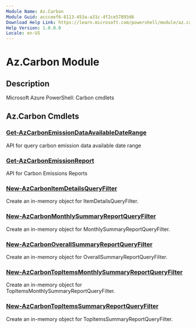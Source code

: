 ```yaml
---
Module Name: Az.Carbon
Module Guid: accceef6-8113-453a-a31c-4f2ce57893d6
Download Help Link: https://learn.microsoft.com/powershell/module/az.carbon
Help Version: 1.0.0.0
Locale: en-US
---
```


# Az.Carbon Module
## Description
Microsoft Azure PowerShell: Carbon cmdlets

## Az.Carbon Cmdlets
### [Get-AzCarbonEmissionDataAvailableDateRange](Get-AzCarbonEmissionDataAvailableDateRange.md)
API for query carbon emission data available date range

### [Get-AzCarbonEmissionReport](Get-AzCarbonEmissionReport.md)
API for Carbon Emissions Reports

### [New-AzCarbonItemDetailsQueryFilter](New-AzCarbonItemDetailsQueryFilter.md)
Create an in-memory object for ItemDetailsQueryFilter.

### [New-AzCarbonMonthlySummaryReportQueryFilter](New-AzCarbonMonthlySummaryReportQueryFilter.md)
Create an in-memory object for MonthlySummaryReportQueryFilter.

### [New-AzCarbonOverallSummaryReportQueryFilter](New-AzCarbonOverallSummaryReportQueryFilter.md)
Create an in-memory object for OverallSummaryReportQueryFilter.

### [New-AzCarbonTopItemsMonthlySummaryReportQueryFilter](New-AzCarbonTopItemsMonthlySummaryReportQueryFilter.md)
Create an in-memory object for TopItemsMonthlySummaryReportQueryFilter.

### [New-AzCarbonTopItemsSummaryReportQueryFilter](New-AzCarbonTopItemsSummaryReportQueryFilter.md)
Create an in-memory object for TopItemsSummaryReportQueryFilter.

